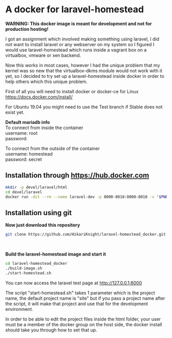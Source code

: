 # A docker for laravel-homestead
**WARNING: This docker image is meant for development and not for production hosting!**

I got an assignment which involved making something using laravel, I did not want to install laravel or any webserver on my system so I figured I would use laravel-homestead which runs inside a vagrant box on a virtualbox, vmware or xen backend.

Now this works in most cases, however I had the unique problem that my kernel was so new that the virtualbox-dkms module would not work with it yet, so I decided to try set up a laravel-homestead inside docker in order to help others which this unique problem.

First of all you will need to install docker or docker-ce for Linux<br>
https://docs.docker.com/install/

For Ubuntu 19.04 you might need to use the Test branch if Stable does not exist yet.

**Default mariadb info**<br>
To connect from inside the container<br>
username: root<br>
password:<br>

To connect from the outside of the container<br>
username: homestead<br>
password: secret


## Installation through https://hub.docker.com
```bash
mkdir -p devel/laravel/html
cd devel/laravel
docker run -dit --rm --name laravel-dev -p 8000-8010:8000-8010 -v "$PWD/html":/www --user 0:$(sed -nr "s/^docker:x:([0-9]+):.*/\1/p" /etc/group) hikariknight/laravel-homestead "projectname" 
```

## Installation using git

**Now just download this repository<br>**
```bash
git clone https://github.com/HikariKnight/laravel-homestead_docker.git
```
<br>

**Build the laravel-homestead image and start it**<br>

```bash
cd laravel-homestead_docker
./build-image.sh
./start-homestead.sh
```

You can now access the laravel test page at http://127.0.0.1:8000

The script "start-homestead.sh" takes 1 parameter which is the project name, the default project name is "site" but if you pass a project name after the script, it will make that project and use that for the development environment.

In order to be able to edit the project files inside the html folder, your user must be a member of the docker group on the host side, the docker install should take you through how to set that up.